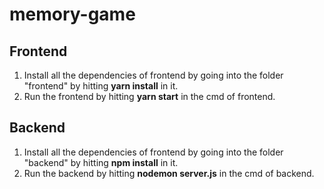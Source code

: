 # memory-game

Frontend 
---------------------------
1. Install all the dependencies of frontend by going into the folder "frontend" by hitting **yarn install** in it.
2. Run the frontend by hitting **yarn start** in the cmd of frontend.

Backend
-------------------------
1. Install all the dependencies of frontend by going into the folder "backend" by hitting **npm install** in it.
2. Run the backend by hitting **nodemon server.js** in the cmd of backend.
